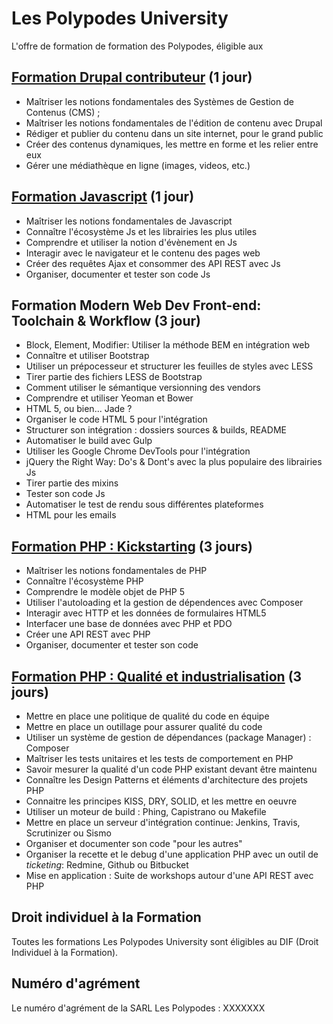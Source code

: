 # Les Polypodes University 

L'offre de formation de formation des Polypodes, éligible aux 

## [Formation Drupal contributeur](Formation%20Drupal%20:%20Contributeur.md) (1 jour)

- Maîtriser les notions fondamentales des Systèmes de Gestion de Contenus (CMS) ;
- Maîtriser les notions fondamentales de l'édition de contenu avec Drupal
- Rédiger et publier du contenu dans un site internet, pour le grand public
- Créer des contenus dynamiques, les mettre en forme et les relier entre eux
- Gérer une médiathèque en ligne (images, videos, etc.)

## [Formation Javascript](Formation%20Javascript.md) (1 jour)

- Maîtriser les notions fondamentales de Javascript
- Connaître l'écosystème Js et les librairies les plus utiles
- Comprendre et utiliser la notion d'évènement en Js
- Interagir avec le navigateur et le contenu des pages web
- Créer des requêtes Ajax et consommer des API REST avec Js
- Organiser, documenter et tester son code Js

## Formation Modern Web Dev Front-end: Toolchain & Workflow (3 jour)

- Block, Element, Modifier: Utiliser la méthode BEM en intégration web
- Connaître et utiliser Bootstrap
- Utiliser un prépocesseur et structurer les feuilles de styles avec LESS
- Tirer partie des fichiers LESS de Bootstrap
- Comment utiliser le sémantique versionning des vendors
- Comprendre et utiliser Yeoman et Bower
- HTML 5, ou bien... Jade ?
- Organiser le code HTML 5 pour l'intégration
- Structurer son intégration : dossiers sources & builds, README 
- Automatiser le build avec Gulp
- Utiliser les Google Chrome DevTools pour l'intégration
- jQuery the Right Way: Do's & Dont's avec la plus populaire des librairies Js
- Tirer partie des mixins
- Tester son code Js
- Automatiser le test de rendu sous différentes plateformes
- HTML pour les emails

## [Formation PHP : Kickstarting](Formation%20PHP%20:%20Kickstarting.md) (3 jours)

- Maîtriser les notions fondamentales de PHP
- Connaître l'écosystème PHP
- Comprendre le modèle objet de PHP 5
- Utiliser l'autoloading et la gestion de dépendences avec Composer
- Interagir avec HTTP et les données de formulaires HTML5
- Interfacer une base de données avec PHP et PDO
- Créer une API REST avec PHP
- Organiser, documenter et tester son code

## [Formation PHP : Qualité et industrialisation](Formation%20PHP%20:%20Qualité%20et%20industrialisation.md) (3 jours)

- Mettre en place une politique de qualité du code en équipe
- Mettre en place un outillage pour assurer qualité du code 
- Utiliser un système de gestion de dépendances (package Manager) : Composer
- Maîtriser les tests unitaires et les tests de comportement en PHP
- Savoir mesurer la qualité d'un code PHP existant devant être maintenu
- Connaître les Design Patterns et éléments d'architecture des projets PHP
- Connaitre les principes KISS, DRY, SOLID, et les mettre en oeuvre
- Utiliser un moteur de build : Phing, Capistrano ou Makefile
- Mettre en place un serveur d'intégration continue: Jenkins, Travis, Scrutinizer ou Sismo
- Organiser et documenter son code "pour les autres"
- Organiser la recette et le debug d'une application PHP avec un outil de _ticketing_: Redmine, Github ou Bitbucket
- Mise en application : Suite de workshops autour d'une API REST avec PHP

## Droit individuel à la Formation

Toutes les formations Les Polypodes University sont éligibles au DIF (Droit Individuel à la Formation).


## Numéro d'agrément

Le numéro d'agrément de la SARL Les Polypodes : XXXXXXX

